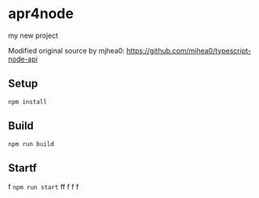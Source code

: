 # apr4node

my new project

Modified original source by mjhea0: https://github.com/mjhea0/typescript-node-api

## Setup

`npm install`

## Build

`npm run build`

## Startf
f
`npm run start`
ff
f
f
f
